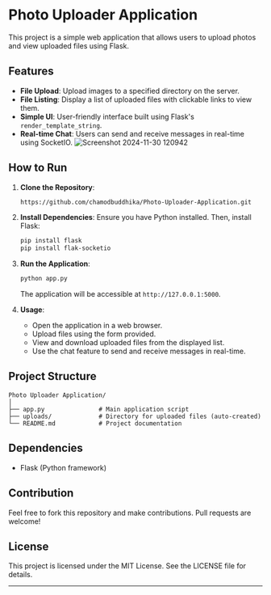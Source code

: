 # Photo Uploader Application

This project is a simple web application that allows users to upload photos and view uploaded files using Flask.

## Features

- **File Upload**: Upload images to a specified directory on the server.
- **File Listing**: Display a list of uploaded files with clickable links to view them.
- **Simple UI**: User-friendly interface built using Flask's `render_template_string`.
- **Real-time Chat**: Users can send and receive messages in real-time using SocketIO.
![Screenshot 2024-11-30 120942](https://github.com/user-attachments/assets/6ebe52f7-09dd-4975-951d-ea7d9cfd2f3f)

## How to Run

1. **Clone the Repository**:
   ```bash
   https://github.com/chamodbuddhika/Photo-Uploader-Application.git
   ```

2. **Install Dependencies**:
   Ensure you have Python installed. Then, install Flask:
   ```bash
   pip install flask
   pip install flak-socketio
   ```

3. **Run the Application**:
   ```bash
   python app.py
   ```
   The application will be accessible at `http://127.0.0.1:5000`.

4. **Usage**:
   - Open the application in a web browser.
   - Upload files using the form provided.
   - View and download uploaded files from the displayed list.
   - Use the chat feature to send and receive messages in real-time.

## Project Structure

```
Photo Uploader Application/
│
├── app.py               # Main application script
├── uploads/             # Directory for uploaded files (auto-created)
└── README.md            # Project documentation
```

## Dependencies

- Flask (Python framework)

## Contribution

Feel free to fork this repository and make contributions. Pull requests are welcome!

## License

This project is licensed under the MIT License. See the LICENSE file for details.

---

